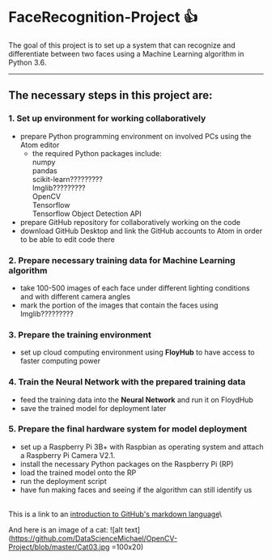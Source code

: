# FaceRecognition-Project :+1:
The goal of this project is to set up a system that can recognize and differentiate between two faces using a Machine Learning algorithm in Python 3.6.

---

## The necessary steps in this project are:

### 1. Set up environment for working collaboratively
- prepare Python programming environment on involved PCs using the Atom editor
  - the required Python packages include: \
      numpy\
      pandas\
      scikit-learn?????????\
      Imglib?????????\
      OpenCV \
      Tensorflow \
      Tensorflow Object Detection API 
- prepare GitHub repository for collaboratively working on the code
- download GitHub Desktop and link the GitHub accounts to Atom in order to be able to edit code there



### 2. Prepare necessary training data for Machine Learning algorithm
- take 100-500 images of each face under different lighting conditions and with different camera angles
- mark the portion of the images that contain the faces using Imglib?????????



### 3. Prepare the training environment
- set up cloud computing environment using **FloyHub** to have access to faster computing power



### 4. Train the Neural Network with the prepared training data
- feed the training data into the **Neural Network** and run it on FloydHub
- save the trained model for deployment later



### 5. Prepare the final hardware system for model deployment
- set up a Raspberry Pi 3B+ with Raspbian as operating system and attach a Raspberry Pi Camera V2.1.
- install the necessary Python packages on the Raspberry Pi (RP)
- load the trained model onto the RP
- run the deployment script
- have fun making faces and seeing if the algorithm can still identify us

\
This is a link to an [introduction to GitHub's markdown language](https://help.github.com/articles/basic-writing-and-formatting-syntax/)\

And here is an image of a cat:
![alt text](https://github.com/DataScienceMichael/OpenCV-Project/blob/master/Cat03.jpg =100x20)
